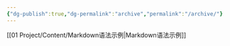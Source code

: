 ```yaml
---
{"dg-publish":true,"dg-permalink":"archive","permalink":"/archive/"}
---
```



[[01 Project/Content/Markdown语法示例\|Markdown语法示例]]